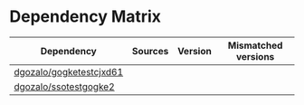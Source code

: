 # Dependency Matrix

Dependency | Sources | Version | Mismatched versions
---------- | ------- | ------- | -------------------
[dgozalo/gogketestcjxd61](https://github.com/dgozalo/gogketestcjxd61.git) |  | []() | 
[dgozalo/ssotestgogke2](https://github.com/dgozalo/ssotestgogke2.git) |  | []() | 
